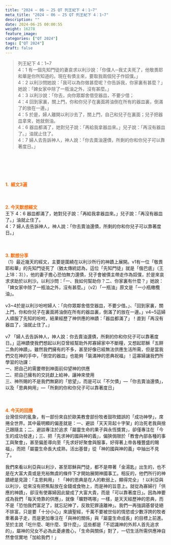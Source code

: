 ```yaml
---
title: "2024 – 06 – 25 QT 列王紀下 4：1~7"
meta_title: "2024 – 06 – 25 QT 列王紀下 4：1~7"
description: ""
date: 2024-06-25 00:00:55
weight: 16278
feature_image: 
categories: ["QT 2024"]
tags: ["QT 2024"]
draft: false
---
```


<blockquote>列王紀下 4：1~7<br />
4：1 有一個先知門徒的妻哀求以利沙說：「你僕人─我丈夫死了，他敬畏耶和華是你所知道的。現在有債主來，要取我兩個兒子作奴僕。」<br />
4：2 以利沙問她說：「我可以為你做甚麼呢？你告訴我，你家裏有甚麼？」她說：「婢女家中除了一瓶油之外，沒有甚麼。」<br />
4：3 以利沙說：「你去，向你眾鄰舍借空器皿，不要少借；<br />
4：4 回到家裏，關上門，你和你兒子在裏面將油倒在所有的器皿裏，倒滿了的放在一邊。」<br />
4：5 於是，婦人離開以利沙去了，關上門，自己和兒子在裏面；兒子把器皿拿來，她就倒油。<br />
4：6 器皿都滿了，她對兒子說：「再給我拿器皿來。」兒子說：「再沒有器皿了。」油就止住了。<br />
4：7 婦人去告訴神人，神人說：「你去賣油還債，所剩的你和你兒子可以靠著度日。」</blockquote><br />
&nbsp;<br />
<br />
&nbsp;<br />
<br />
<span style="color: #ff6600;"><strong>1.  經文3遍</strong></span><br />
<br />
&nbsp;<br />
<br />
<span style="color: #ff6600;"><strong>2. 今天默想經文<br />
</strong></span>王下 4：6 器皿都滿了，她對兒子說：「再給我拿器皿來。」兒子說：「再沒有器皿了。」油就止住了。<br />
4：7 婦人去告訴神人，神人說：「你去賣油還債，所剩的你和你兒子可以靠著度日。」<br />
<br />
&nbsp;<br />
<br />
<strong><span style="color: #ff6600;">3. 默想分享<br />
</span></strong>（1）最近幾天的經文，主要是圍繞在以利沙所行的神蹟上展開。v1有一位「敬畏耶和華」的先知門徒死了（猶太傳統認為，這位「先知門徒」就是「俄巴底」（王上18：3）），他的妻子擔心恐怕無力還債，兒子會被債主帶走作為奴僕，於是來哀求求助於以利沙。以利沙問：「一、我如何幫助你？二、你家裏有什麼？」她說：「婢女家中除了一瓶油之外，沒有甚麼。」（v2）「一瓶油」原文是「一小瓶橄欖油」。<br />
<br />
v3~4於是以利沙吩咐婦人：「向你眾鄰舍借空器皿，不要少借。」、「回到家裏，關上門，你和你兒子在裏面將油倒在所有的器皿裏，倒滿了的放在一邊。」v4~5這婦人順服了先知的吩咐，結果經歷了神供應的神蹟：「器皿都滿了」！直到「再沒有器皿了，油就止住了。」<br />
<br />
v7 「婦人去告訴神人，神人說：你去賣油還債，所剩的你和你兒子可以靠著度日。」這神蹟使我們想起以利亞曾經幫助外邦寡婦家中不斷糧，又想起耶穌「五餅二魚的神蹟」。雖然我們擁有的不多，甚至好像已經無法供應生活所需，但是當我們交在神的手中，「倒空的器皿」也能夠「裝滿神的恩典祝福」！這寡婦讓我們所學習的功課：<br />
一、把自己的需要帶到神面前仰望神的供應<br />
二、把自己擁有的交託獻上給神，讓神來使用<br />
三、神所賜的不是我們無窮的「慾望」，而是可以「不欠債」—「你去賣油還債」，以及「恩典夠用」—「所剩的你和你兒子可以靠著度日」<br />
<br />
&nbsp;<br />
<br />
<strong style="font-size: inherit;"><span style="color: #ff6600;">4. 今天的回應<br />
</span></strong>台灣信仰的亂象，有一部份來自於歐美教會部份牧者鼓吹錯誤的「成功神學」，席捲全世界。其中最明顯的偏差就是：一、避談「天天背起十字架」的治死老我與捨己跟隨主；二、避談專注於追求「屬靈生命的果子與永恆獎賞」，卻僅專注在「今生的成功發達」；三、把「先求神的國與神的義」，偏狹侷限於「教會內部各種的事工與聚會」，甚至偏差導向至「先求好好聚會與服事，好得著上帝各種豐盛的賜福」，而把「屬靈生命長大成熟，活出基督」從「神的國與神的義」中抽出不見了。<br />
<br />
我們來看以利亞與以利沙，甚至耶穌與門徒，都不是帶著「金湯匙」出生的，也不是在大富大貴或是充裕無虞的條件下才開始展開神國事工。相反的，他們所行的神蹟總是見證：「主恩夠用」！「神的恩典是在人的軟弱上，顯得完全」！以利亞與以利沙，從來沒有把焦點放在金錢或食物上，而是神的旨意上。就從為寡婦行「供應的神蹟」，卻沒有使寡婦因此變成了大富大貴，而是「可以靠著度日」。因為神要成為我們「每天倚靠的供應」，就像「曠野嗎哪」一樣，是天天經歷神的恩典，而不是「恐怕我們富足了，就忘記神了，反致犯罪遠離神」。我們一再強調基督徒絕不排富，只是要「十分小心」來讀聖經，千萬不要被世俗的情慾或少數浮誇的牧者牽著鼻子走，而是更加專注在「與神的關係」與「屬靈生命成長」的目標上前進。至於主說「吃什麼、喝什麼、穿什麼」，這些都是「不認識神的外邦人首先追求的」，屬神的兒女不必為此憂慮擔心，「生命與關係」對了，一切生活所需供應神自然會信實地「加給我們！」<br />
<br />
&nbsp;<br />
<br />
&nbsp;<br />
<br />
&nbsp;<br />
<br />
<audio style="display: none;" controls="controls"></audio><br />
<br />
<audio style="display: none;" controls="controls"></audio><br />
<br />
<audio style="display: none;" controls="controls"></audio><br />
<br />
<audio style="display: none;" controls="controls"></audio><br />
<br />
<audio style="display: none;" controls="controls"></audio>
        